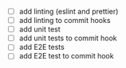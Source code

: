 - [ ] add linting (eslint and prettier)
- [ ] add linting to commit hooks
- [ ] add unit test
- [ ] add unit tests to commit hook
- [ ] add E2E tests
- [ ] add E2E test to commit hook 